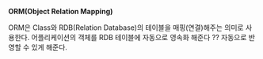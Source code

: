 
**ORM(Object Relation Mapping)**

ORM은 Class와 RDB(Relation Database)의 테이블을 매핑(연결)해주는 의미로 사용한다.
어플리케이션의 객체를 RDB 테이블에 자동으로 영속화 해준다 ?? 자동으로 반영할 수 있게 해준다.